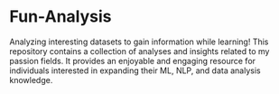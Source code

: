 # Fun-Analysis
Analyzing interesting datasets to gain information while learning!
This repository contains a collection of analyses and insights related to my passion fields. It provides an enjoyable and engaging resource for individuals interested in expanding their ML, NLP, and data analysis knowledge.
